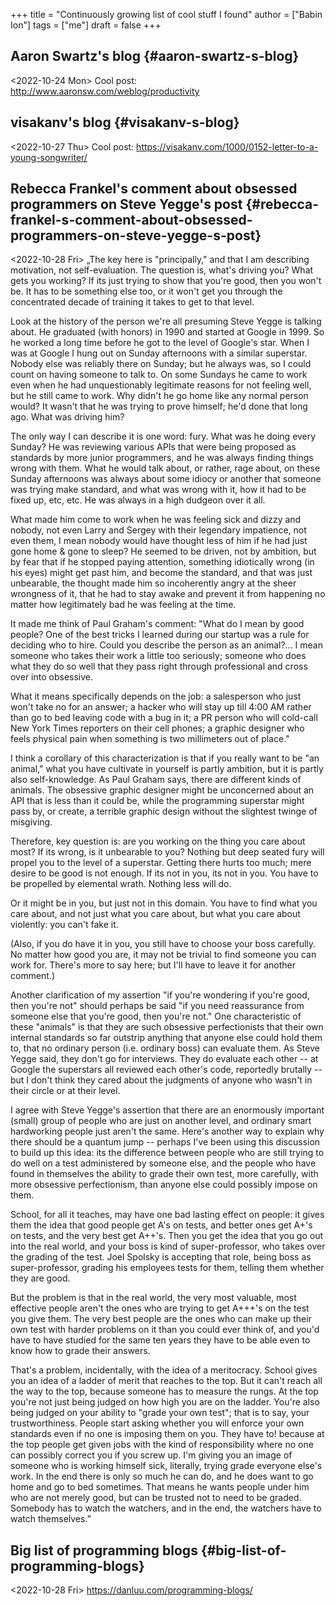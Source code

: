+++
title = "Continuously growing list of cool stuff I found"
author = ["Babin Ion"]
tags = ["me"]
draft = false
+++

## Aaron Swartz's blog {#aaron-swartz-s-blog}

<span class="timestamp-wrapper"><span class="timestamp">&lt;2022-10-24 Mon&gt;</span></span>
Cool post: <http://www.aaronsw.com/weblog/productivity>


## visakanv's blog {#visakanv-s-blog}

<span class="timestamp-wrapper"><span class="timestamp">&lt;2022-10-27 Thu&gt;</span></span>
Cool post: <https://visakanv.com/1000/0152-letter-to-a-young-songwriter/>


## Rebecca Frankel's comment about obsessed programmers on Steve Yegge's post {#rebecca-frankel-s-comment-about-obsessed-programmers-on-steve-yegge-s-post}

<span class="timestamp-wrapper"><span class="timestamp">&lt;2022-10-28 Fri&gt;</span></span>
„The key here is "principally," and that I am describing motivation, not self-evaluation. The question is, what's driving you? What gets you working? If its just trying to show that you're good, then you won't be. It has to be something else too, or it won't get you through the concentrated decade of training it takes to get to that level.

Look at the history of the person we're all presuming Steve Yegge is talking about. He graduated (with honors) in 1990 and started at Google in 1999. So he worked a long time before he got to the level of Google's star. When I was at Google I hung out on Sunday afternoons with a similar superstar. Nobody else was reliably there on Sunday; but he always was, so I could count on having someone to talk to. On some Sundays he came to work even when he had unquestionably legitimate reasons for not feeling well, but he still came to work. Why didn't he go home like any normal person would? It wasn't that he was trying to prove himself; he'd done that long ago. What was driving him?

The only way I can describe it is one word: fury. What was he doing every Sunday? He was reviewing various APIs that were being proposed as standards by more junior programmers, and he was always finding things wrong with them. What he would talk about, or rather, rage about, on these Sunday afternoons was always about some idiocy or another that someone was trying make standard, and what was wrong with it, how it had to be fixed up, etc, etc. He was always in a high dudgeon over it all.

What made him come to work when he was feeling sick and dizzy and nobody, not even Larry and Sergey with their legendary impatience, not even them, I mean nobody would have thought less of him if he had just gone home &amp; gone to sleep? He seemed to be driven, not by ambition, but by fear that if he stopped paying attention, something idiotically wrong (in his eyes) might get past him, and become the standard, and that was just unbearable, the thought made him so incoherently angry at the sheer wrongness of it, that he had to stay awake and prevent it from happening no matter how legitimately bad he was feeling at the time.

It made me think of Paul Graham's comment: "What do I mean by good people? One of the best tricks I learned during our startup was a rule for deciding who to hire. Could you describe the person as an animal?... I mean someone who takes their work a little too seriously; someone who does what they do so well that they pass right through professional and cross over into obsessive.

What it means specifically depends on the job: a salesperson who just won't take no for an answer; a hacker who will stay up till 4:00 AM rather than go to bed leaving code with a bug in it; a PR person who will cold-call New York Times reporters on their cell phones; a graphic designer who feels physical pain when something is two millimeters out of place."

I think a corollary of this characterization is that if you really want to be "an animal," what you have cultivate in yourself is partly ambition, but it is partly also self-knowledge. As Paul Graham says, there are different kinds of animals. The obsessive graphic designer might be unconcerned about an API that is less than it could be, while the programming superstar might pass by, or create, a terrible graphic design without the slightest twinge of misgiving.

Therefore, key question is: are you working on the thing you care about most? If its wrong, is it unbearable to you? Nothing but deep seated fury will propel you to the level of a superstar. Getting there hurts too much; mere desire to be good is not enough. If its not in you, its not in you. You have to be propelled by elemental wrath. Nothing less will do.

Or it might be in you, but just not in this domain. You have to find what you care about, and not just what you care about, but what you care about violently: you can't fake it.

(Also, if you do have it in you, you still have to choose your boss carefully. No matter how good you are, it may not be trivial to find someone you can work for. There's more to say here; but I'll have to leave it for another comment.)

Another clarification of my assertion "if you're wondering if you're good, then you're not" should perhaps be said "if you need reassurance from someone else that you're good, then you're not." One characteristic of these "animals" is that they are such obsessive perfectionists that their own internal standards so far outstrip anything that anyone else could hold them to, that no ordinary person (i.e. ordinary boss) can evaluate them. As Steve Yegge said, they don't go for interviews. They do evaluate each other -- at Google the superstars all reviewed each other's code, reportedly brutally -- but I don't think they cared about the judgments of anyone who wasn't in their circle or at their level.

I agree with Steve Yegge's assertion that there are an enormously important (small) group of people who are just on another level, and ordinary smart hardworking people just aren't the same. Here's another way to explain why there should be a quantum jump -- perhaps I've been using this discussion to build up this idea: its the difference between people who are still trying to do well on a test administered by someone else, and the people who have found in themselves the ability to grade their own test, more carefully, with more obsessive perfectionism, than anyone else could possibly impose on them.

School, for all it teaches, may have one bad lasting effect on people: it gives them the idea that good people get A's on tests, and better ones get A+'s on tests, and the very best get A++'s. Then you get the idea that you go out into the real world, and your boss is kind of super-professor, who takes over the grading of the test. Joel Spolsky is accepting that role, being boss as super-professor, grading his employees tests for them, telling them whether they are good.

But the problem is that in the real world, the very most valuable, most effective people aren't the ones who are trying to get A+++'s on the test you give them. The very best people are the ones who can make up their own test with harder problems on it than you could ever think of, and you'd have to have studied for the same ten years they have to be able even to know how to grade their answers.

That's a problem, incidentally, with the idea of a meritocracy. School gives you an idea of a ladder of merit that reaches to the top. But it can't reach all the way to the top, because someone has to measure the rungs. At the top you're not just being judged on how high you are on the ladder. You're also being judged on your ability to "grade your own test"; that is to say, your trustworthiness. People start asking whether you will enforce your own standards even if no one is imposing them on you. They have to! because at the top people get given jobs with the kind of responsibility where no one can possibly correct you if you screw up. I'm giving you an image of someone who is working himself sick, literally, trying grade everyone else's work. In the end there is only so much he can do, and he does want to go home and go to bed sometimes. That means he wants people under him who are not merely good, but can be trusted not to need to be graded. Somebody has to watch the watchers, and in the end, the watchers have to watch themselves.”


## Big list of programming blogs {#big-list-of-programming-blogs}

<span class="timestamp-wrapper"><span class="timestamp">&lt;2022-10-28 Fri&gt;</span></span>
<https://danluu.com/programming-blogs/>
